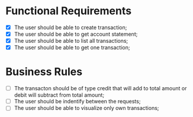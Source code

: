 # Functional Requirements

- [x] The user should be able to create transaction;
- [x] The user should be able to get account statement;
- [x] The user should be able to list all transactions;
- [x] The user should be able to get one transaction;

# Business Rules

- [ ] The transacton should be of type  credit that will add to total amount or debit will subtract from total amount;
- [ ] The user should be indentify between the requests;
- [ ] The user should be able to visualize only own transactions;